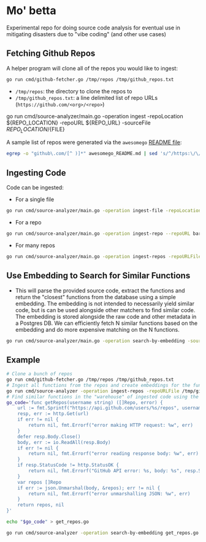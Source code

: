 
# Mo' betta

Experimental repo for doing source code analysis for eventual use in mitigating disasters due to "vibe coding" (and other use cases)

## Fetching Github Repos

A helper program will clone all of the repos you would like to ingest:

```bash
go run cmd/github-fetcher.go /tmp/repos /tmp/github_repos.txt
```

- `/tmp/repos`: the directory to clone the repos to
- `/tmp/github_repos.txt`: a line delimited list of repo URLs (`https://github.com/<org>/<repo>`)


go run cmd/source-analyzer/main.go -operation ingest -repoLocation ${REPO_LOCATION} -repoURL ${REPO_URL} -sourceFile ${REPO_LOCATION}/${FILE}

A sample list of repos were generated via the `awesomego` [README file](https://raw.githubusercontent.com/avelino/awesome-go/refs/heads/main/README.md):

```bash
egrep -o "github\.com/[^ )]*" awesomego_README.md | sed 's/^/https:\/\//g' > awesomego.repos
```

## Ingesting Code

Code can be ingested:

- For a single file

```bash
go run cmd/source-analyzer/main.go -operation ingest-file -repoLocation foo -repoURL bar -sourceFile path/to/file.go
```

- For a repo

```bash
go run cmd/source-analyzer/main.go -operation ingest-repo --repoURL bar -repoLocation path/to/local/clone
```

- For many repos

```bash
go run cmd/source-analyzer/main.go -operation ingest-repos -repoURLFile /tmp/github_repos_test.txt -reposBaseDir /tmp/repos
```

## Use Embedding to Search for Similar Functions
- This will parse the provided source code, extract the functions and return the "closest" functions from the database using
   a simple embedding.  The embedding is not intended to necessarily yield similar code, but is can be used alongside other
   matchers to find similar code.  The embedding is stored alongside the raw code and other metadata in a Postgres DB.  We
   can efficiently fetch N similar functions based on the embedding and do more expensive matching on the N functions.

```bash
go run cmd/source-analyzer/main.go -operation search-by-embedding -sourceFile path/to/file.go
```

## Example

```bash
# Clone a bunch of repos
go run cmd/github-fetcher.go /tmp/repos /tmp/github_repos.txt
# Ingest all functions from the repos and create embeddings for the functions from the parsed AST
go run cmd/source-analyzer -operation ingest-repos -repoURLFile /tmp/github_repos_test.txt -reposBaseDir /tmp/repos
# Find similar functions in the "warehouse" of ingested code using the embedding
go_code='func getRepos(username string) ([]Repo, error) {
	url := fmt.Sprintf("https://api.github.com/users/%s/repos", username)
	resp, err := http.Get(url)
	if err != nil {
		return nil, fmt.Errorf("error making HTTP request: %w", err)
	}
	defer resp.Body.Close()
	body, err := io.ReadAll(resp.Body)
	if err != nil {
		return nil, fmt.Errorf("error reading response body: %w", err)
	}
	if resp.StatusCode != http.StatusOK {
		return nil, fmt.Errorf("GitHub API error: %s, body: %s", resp.Status, string(body))
	}
	var repos []Repo
	if err := json.Unmarshal(body, &repos); err != nil {
		return nil, fmt.Errorf("error unmarshalling JSON: %w", err)
	}
	return repos, nil
}'

echo "$go_code" > get_repos.go

go run cmd/source-analyzer -operation search-by-embedding get_repos.go -numResults 10
```
